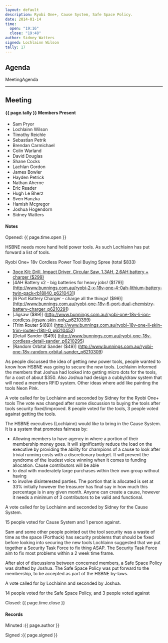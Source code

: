 ```yaml
---
layout: default
description: Ryobi One+, Cause System, Safe Space Policy.
date: 2014-01-14
time:
  open: "19:16"
  close: "19:48"
author: Sidney Watters
signed: Lochlainn Wilson
tally: 17
---
```


## Agenda

MeetingAgenda

---

## Meeting

#### {{ page.tally }} Members Present

* Sam Pryor
* Lochlainn Wilson
* Timothy Reichle
* Sebastian Petrik
* Brendan Carmichael
* Colin Warland
* David Douglas
* Shane Cocks
* Lachlan Gordon
* James Bowler
* Hayden Petrick
* Nathan Aherne
* Eric Reader
* Hugh Le Bherz
* Sven Hanzka
* Hamish Mcgregor
* Joshua Hogendorn
* Sidney Watters

#### Notes

Opened: {{ page.time.open }}

HSBNE needs more hand held power tools. As such Lochlainn has put forward a list
of tools.

Ryobi One+ 18v Cordless Power Tool Buying Spree (total $833)

* [3pce Kit: Drill, Impact Driver, Circular Saw, 1.3AH, 2.6AH battery + charger ($299)](http://www.bunnings.com.au/18v-one-3pce-kit-drill-impact-driver-circular-saw_p6210467)
* [4AH Battery x2 - big batteries for heavy jobs! ($179)] (http://www.bunnings.com.au/ryobi-2-x-18v-one-4-0ah-lithium-battery-twin-pack-rb18ll40_p6210431)
* [6 Port Battery Charger - charge all the things! ($99)] (http://www.bunnings.com.au/ryobi-one-18v-6-port-dual-chemistry-battery-charger_p6210291)
* [Jigsaw ($89)] (http://www.bunnings.com.au/ryobi-one-18v-li-ion-cordless-jigsaw-skin-only_p6210399)
* [Trim Router $(69)] (http://www.bunnings.com.au/ryobi-18v-one-li-skin-trim-router-r18tr-0_p6210452)
* [Detail Sander ($49)] (http://www.bunnings.com.au/ryobi-one-18v-cordless-detail-sander_p6210295)
* [Random Orbital Sander ($49)] (http://www.bunnings.com.au/ryobi-one-18v-random-orbital-sander_p6210309)

As people discussed the idea of getting new power tools, people wanted to know
how HSBNE was going to secure the new tools. Lochlainn informed the members that
Joshua had looked into getting micro dots for the tools, for a cost of about
$350. Also Joshua had design a cubby/draw system that will need a members RFID
system. Other ideas where add like painting the tools Neon Pink.

A vote called for by Lochlainn and seconded by Sidney for the Ryobi One+ tools
The vote was changed after some discussion to buying the tools after tools
security fixed/improved. 8 people voted for the tools, 3 people voted against
getting the tools.

The HSBNE executives (Lochlainn) would like to bring in the Cause System. It is
a system that promotes fairness by:
* Allowing members to have agency in where a portion of their membership money
  goes. It will significantly reduce the load on the executive by providing the
  ability for champions of a cause to look after trivial running costs with a
  discretionary budget. It will prevent the syndrome of the loudest voice
  winning when it comes to funding allocation. Cause contributors will be able
* to deal with moderately large purchases within their own group without having
* to involve disinterested parties. The portion that is allocated is set at 33%
  initially however the treasurer has final say in how much this percentage is
  in any given month. Anyone can create a cause, however it needs a minimum of
  3 contributors to be valid and functional.

A vote called for by Lochlainn and seconded by Sidney for the Cause System.

15 people voted for Cause System and 1 person against.

Sam and some other people pointed out the tool security was a waste of time as
the space (Porthack) has security problems that should be fixed before looking
into securing the new tools Lochlainn suggested that we put together a Security
Task Force to fix thing ASAP. The Security Task Force aim to fix most problems
within a 2 week time frame.

After alot of discussions between concerned members, a Safe Space Policy was
drafted by Joshua. The Safe Space Policy was put forward to the membership, to
be accepted as part of the HSBNE by-laws.

A vote called for by Lochlainn and seconded by Joshua.

14 people voted for the Safe Space Policy, and 3 people voted against

Closed: {{ page.time.close }}

#### Records

Minuted :{{ page.author }}

Signed :{{ page.signed }}
